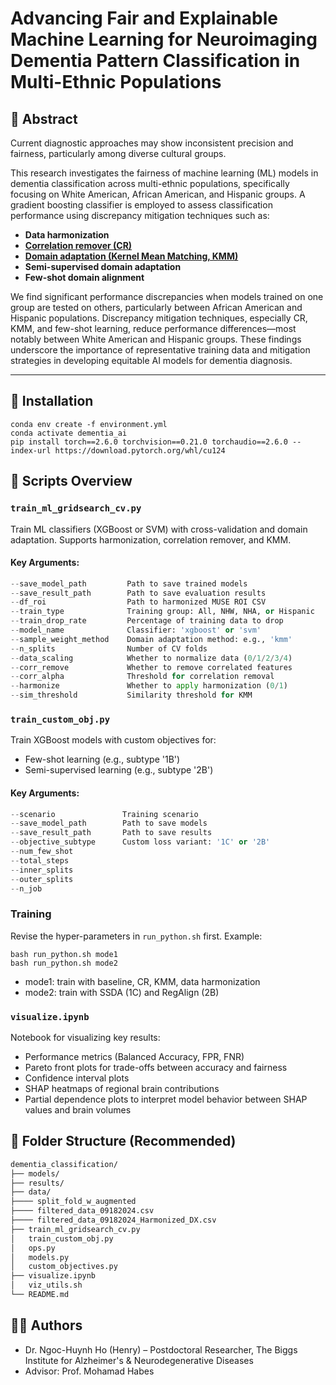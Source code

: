 # Advancing Fair and Explainable Machine Learning for Neuroimaging Dementia Pattern Classification in Multi-Ethnic Populations

## 🧠 Abstract

Current diagnostic approaches may show inconsistent precision and fairness, particularly among diverse cultural groups.

This research investigates the fairness of machine learning (ML) models in dementia classification across multi-ethnic populations, specifically focusing on White American, African American, and Hispanic groups. A gradient boosting classifier is employed to assess classification performance using discrepancy mitigation techniques such as:

- **Data harmonization**
- [**Correlation remover (CR)**](https://fairlearn.org/main/api_reference/generated/fairlearn.preprocessing.CorrelationRemover.html)
- [**Domain adaptation (Kernel Mean Matching, KMM)**](http://adapt-python.github.io/adapt/generated/adapt.instance_based.KMM.html)
- **Semi-supervised domain adaptation**
- **Few-shot domain alignment**

We find significant performance discrepancies when models trained on one group are tested on others, particularly between African American and Hispanic populations. Discrepancy mitigation techniques, especially CR, KMM, and few-shot learning, reduce performance differences—most notably between White American and Hispanic groups. These findings underscore the importance of representative training data and mitigation strategies in developing equitable AI models for dementia diagnosis.

---

## 🔧 Installation
```
conda env create -f environment.yml
conda activate dementia_ai
pip install torch==2.6.0 torchvision==0.21.0 torchaudio==2.6.0 --index-url https://download.pytorch.org/whl/cu124
```

## 🧪 Scripts Overview

### `train_ml_gridsearch_cv.py`

Train ML classifiers (XGBoost or SVM) with cross-validation and domain adaptation. Supports harmonization, correlation remover, and KMM.

#### Key Arguments:
```python
--save_model_path         Path to save trained models  
--save_result_path        Path to save evaluation results  
--df_roi                  Path to harmonized MUSE ROI CSV  
--train_type              Training group: All, NHW, NHA, or Hispanic  
--train_drop_rate         Percentage of training data to drop  
--model_name              Classifier: 'xgboost' or 'svm'  
--sample_weight_method    Domain adaptation method: e.g., 'kmm'  
--n_splits                Number of CV folds  
--data_scaling            Whether to normalize data (0/1/2/3/4)  
--corr_remove             Whether to remove correlated features  
--corr_alpha              Threshold for correlation removal  
--harmonize               Whether to apply harmonization (0/1)  
--sim_threshold           Similarity threshold for KMM  
```

### `train_custom_obj.py`

Train XGBoost models with custom objectives for:
- Few-shot learning (e.g., subtype '1B')
- Semi-supervised learning (e.g., subtype '2B')

#### Key Arguments:
```python
--scenario               Training scenario
--save_model_path        Path to save models  
--save_result_path       Path to save results 
--objective_subtype      Custom loss variant: '1C' or '2B'  
--num_few_shot
--total_steps
--inner_splits
--outer_splits
--n_job
```

### Training
Revise the hyper-parameters in `run_python.sh` first.
Example:
```
bash run_python.sh mode1
bash run_python.sh mode2
```
- mode1: train with baseline, CR, KMM, data harmonization
- mode2: train with SSDA (1C) and RegAlign (2B)

### `visualize.ipynb`
Notebook for visualizing key results:
- Performance metrics (Balanced Accuracy, FPR, FNR)
- Pareto front plots for trade-offs between accuracy and fairness
- Confidence interval plots
- SHAP heatmaps of regional brain contributions
- Partial dependence plots to interpret model behavior between SHAP values and brain volumes

## 📂 Folder Structure (Recommended)
```bash
dementia_classification/
├── models/                  
├── results/                 
├── data/
├──── split_fold_w_augmented
├──── filtered_data_09182024.csv
├──── filtered_data_09182024_Harmonized_DX.csv
├── train_ml_gridsearch_cv.py
│   train_custom_obj.py
│   ops.py
│   models.py
│   custom_objectives.py
├── visualize.ipynb
│   viz_utils.sh
└── README.md
```

## 👨‍⚕️ Authors
- Dr. Ngoc-Huynh Ho (Henry) – Postdoctoral Researcher, The Biggs Institute for Alzheimer's & Neurodegenerative Diseases
- Advisor: Prof. Mohamad Habes
